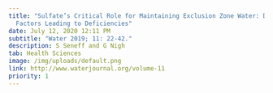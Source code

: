 ```yaml
---
title: "Sulfate’s Critical Role for Maintaining Exclusion Zone Water: Dietary
  Factors Leading to Deficiencies"
date: July 12, 2020 12:11 PM
subtitle: "Water 2019; 11: 22-42."
description: S Seneff and G Nigh
tab: Health Sciences
image: /img/uploads/default.png
link: http://www.waterjournal.org/volume-11
priority: 1
---
```

